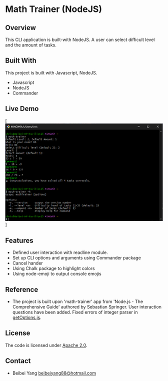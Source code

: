 # Math Trainer (NodeJS)

## Overview
This CLI application is built-with NodeJS. A user can select difficult level and the amount of tasks.

## Built With
This project is built with Javascript, NodeJS.
- Javascript
- NodeJS
- Commander

## Live Demo

[![math-trainer-CLI](screenshot.png)]

## Features
- Defined user interaction with readline module.
- Set up CLI options and arguments using Commander package
- Cancel hander
- Using Chalk package to highlight colors
- Using node-emoji to output console emojis

## Reference
- The project is built upon 'math-trainer' app from 'Node.js - The Comprehensive Guide' authored by Sebastian Springer. User interaction questions have been added. Fixed errors of integer parser in [getOptions.js](./lib/getOptions.js). 

## License
The code is licensed under [Apache 2.0](https://www.apache.org/licenses/LICENSE-2.0.txt).

## Contact
- Beibei Yang [beibeiyang88@hotmail.com](mailto:beibeiyang88@hotmail.com)
